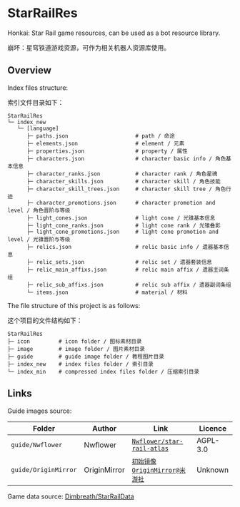 # StarRailRes

Honkai: Star Rail game resources, can be used as a bot resource library.

崩坏：星穹铁道游戏资源，可作为相关机器人资源库使用。

## Overview

Index files structure:

索引文件目录如下：

```text
StarRailRes
└─ index_new
   └─ [language]
      ├─ paths.json                     # path / 命途
      ├─ elements.json                  # element / 元素
      ├─ properties.json                # property / 属性
      ├─ characters.json                # character basic info / 角色基本信息
      ├─ character_ranks.json           # character rank / 角色星魂
      ├─ character_skills.json          # character skill / 角色技能
      ├─ character_skill_trees.json     # character skill tree / 角色行迹
      ├─ character_promotions.json      # character promotion and level / 角色晋阶与等级
      ├─ light_cones.json               # light cone / 光锥基本信息
      ├─ light_cone_ranks.json          # light cone rank / 光锥叠影
      ├─ light_cone_promotions.json     # light cone promotion and level / 光锥晋阶与等级
      ├─ relics.json                    # relic basic info / 遗器基本信息
      ├─ relic_sets.json                # relic set / 遗器套装信息
      ├─ relic_main_affixs.json         # relic main affix / 遗器主词条组
      ├─ relic_sub_affixs.json          # relic sub affix / 遗器副词条组
      └─ items.json                     # material / 材料
```

The file structure of this project is as follows:

这个项目的文件结构如下：

```text
StarRailRes
├─ icon         # icon folder / 图标素材目录
├─ image        # image folder / 图片素材目录
├─ guide        # guide image folder / 教程图片目录
├─ index_new    # index files folder / 索引目录
└─ index_min    # compressed index files folder / 压缩索引目录
```

## Links

Guide images source:

| Folder               | Author       | Link                                                                                             | Licence  |
| -------------------- | ------------ | ------------------------------------------------------------------------------------------------ | -------- |
| `guide/Nwflower`     | Nwflower     | [`Nwflower/star-rail-atlas`](https://github.com/Nwflower/star-rail-atlas)                        | AGPL-3.0 |
| `guide/OriginMirror` | OriginMirror | [`初始镜像OriginMirror@米游社`](https://www.miyoushe.com/sr/accountCenter/postList?id=159117584) | Unknown  |

Game data source: [Dimbreath/StarRailData](https://github.com/Dimbreath/StarRailData)
